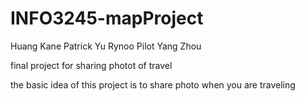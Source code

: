 # INFO3245-mapProject
Huang Kane
Patrick Yu
Rynoo Pilot
Yang Zhou

final project for sharing photot of travel

the basic idea of this project is to share photo when you are traveling

